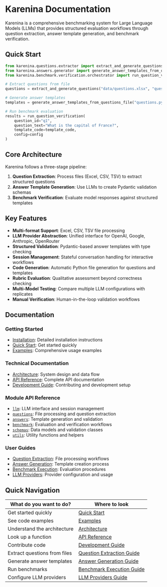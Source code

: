 # Karenina Documentation

Karenina is a comprehensive benchmarking system for Large Language Models (LLMs) that provides structured evaluation workflows through question extraction, answer template generation, and benchmark verification.

## Quick Start

```python
from karenina.questions.extractor import extract_and_generate_questions
from karenina.answers.generator import generate_answer_templates_from_questions_file
from karenina.benchmark.verification.orchestrator import run_question_verification

# Extract questions from file
questions = extract_and_generate_questions("data/questions.xlsx", "questions.py")

# Generate answer templates
templates = generate_answer_templates_from_questions_file("questions.py")

# Run benchmark evaluation
results = run_question_verification(
    question_id="q1",
    question_text="What is the capital of France?",
    template_code=template_code,
    config=config
)
```

## Core Architecture

Karenina follows a three-stage pipeline:

1. **Question Extraction**: Process files (Excel, CSV, TSV) to extract structured questions
2. **Answer Template Generation**: Use LLMs to create Pydantic validation schemas
3. **Benchmark Verification**: Evaluate model responses against structured templates

## Key Features

- **Multi-format Support**: Excel, CSV, TSV file processing
- **LLM Provider Abstraction**: Unified interface for OpenAI, Google, Anthropic, OpenRouter
- **Structured Validation**: Pydantic-based answer templates with type checking
- **Session Management**: Stateful conversation handling for interactive workflows
- **Code Generation**: Automatic Python file generation for questions and templates
- **Rubric Evaluation**: Qualitative assessment beyond correctness checking
- **Multi-Model Testing**: Compare multiple LLM configurations with replicates
- **Manual Verification**: Human-in-the-loop validation workflows

## Documentation

### Getting Started
- [Installation](installation.md): Detailed installation instructions
- [Quick Start](quickstart.md): Get started quickly
- [Examples](examples.md): Comprehensive usage examples

### Technical Documentation
- [Architecture](architecture.md): System design and data flow
- [API Reference](api-reference.md): Complete API documentation
- [Development Guide](development.md): Contributing and development setup

### Module API Reference

- [`llm`](api/llm.md): LLM interface and session management
- [`questions`](api/questions.md): File processing and question extraction
- [`answers`](api/answers.md): Template generation and validation
- [`benchmark`](api/benchmark.md): Evaluation and verification workflows
- [`schemas`](api/schemas.md): Data models and validation classes
- [`utils`](api/utils.md): Utility functions and helpers

### User Guides

- [Question Extraction](guides/question-extraction.md): File processing workflows
- [Answer Generation](guides/answer-generation.md): Template creation process
- [Benchmark Execution](guides/benchmark-execution.md): Evaluation procedures
- [LLM Providers](guides/llm-providers.md): Provider configuration and usage

## Quick Navigation

| What do you want to do? | Where to look |
|-------------------------|---------------|
| Get started quickly | [Quick Start](quickstart.md) |
| See code examples | [Examples](examples.md) |
| Understand the architecture | [Architecture](architecture.md) |
| Look up a function | [API Reference](api-reference.md) |
| Contribute code | [Development Guide](development.md) |
| Extract questions from files | [Question Extraction Guide](guides/question-extraction.md) |
| Generate answer templates | [Answer Generation Guide](guides/answer-generation.md) |
| Run benchmarks | [Benchmark Execution Guide](guides/benchmark-execution.md) |
| Configure LLM providers | [LLM Providers Guide](guides/llm-providers.md) |
